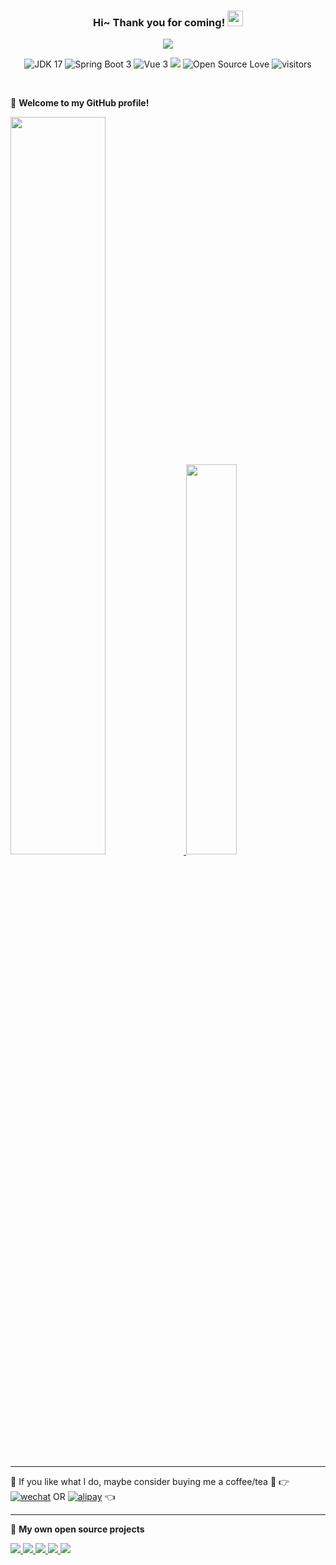 <!--
**201206030/201206030** is a ✨ _special_ ✨ repository because its `README.md` (this file) appears on your GitHub profile.

Here are some ideas to get you started:

- 🔭 I’m currently working on ...
- 🌱 I’m currently learning ...
- 👯 I’m looking to collaborate on ...
- 🤔 I’m looking for help with ...
- 💬 Ask me about ...
- 📫 How to reach me: ...
- 😄 Pronouns: ...
- ⚡ Fun fact: ...
-->
<h3 align="center">
    Hi~ Thank you for coming!
    <img src="https://media.giphy.com/media/hvRJCLFzcasrR4ia7z/giphy.gif" width="25px">
</h3>

<p align="center">
    <img src="https://readme-typing-svg.herokuapp.com?color=e65e2a&width=380&height=45&lines=Now+java+developer;Target+full-stack+developer;Always+learning+new+things">
</p>



<p align="center">
    <img alt="JDK 17" src="https://img.shields.io/badge/JDK%2017-%234479A1.svg?logo=java">
    <img alt="Spring Boot 3" src="https://img.shields.io/badge/Spring%20Boot%203-%23000000.svg?logo=springboot">
    <img alt="Vue 3" src="https://img.shields.io/badge/Vue%203%20-%232b3847.svg?logo=vue.js">
    <img src="https://img.shields.io/static/v1?label=%E5%85%AC%E4%BC%97%E5%8F%B7&message=xxyopen&color=7BB32E&logo=wechat">
    <img src="https://badges.frapsoft.com/os/v1/open-source.svg?v=102" alt="Open Source Love">
    <img src="https://visitor-badge.glitch.me/badge?page_id=201206030.novel" alt="visitors">
</p>

<br/>

🎉 **Welcome to my GitHub profile!**

<a href="https://github.com/201206030">
  <img style="width:55%" src="https://github-readme-stats.vercel.app/api?username=201206030&count_private=true&show_icons=true&theme=radical&hide=commits" />
  <img style="width:40%" src="https://github-readme-stats.vercel.app/api/top-langs/?username=201206030&layout=compact&theme=radical"/>
</a>

------
💖 If you like what I do, maybe consider buying me a coffee/tea 🥺 👉 <a href="https://youdoc.github.io/wechat.jpg" target="_blank"><img alt="wechat" src="https://img.shields.io/badge/Wechat-5fcd72.svg?logo=wechat&logoColor=white" /></a> OR <a href="https://youdoc.github.io/alipay.jpg" target="_blank"><img alt="alipay" src="https://img.shields.io/badge/Alipay%20-%233379f6.svg?logo=alipay&logoColor=white"></a> 👈

------
📘 **My own open source projects**

<!-- GitHub Extra Pins - https://github.com/anuraghazra/github-readme-stats -->
<a href="https://github.com/201206030/novel.git" >
  <img src="https://github-readme-stats.vercel.app/api/pin/?username=201206030&repo=novel&show_owner=true&theme=nightowl" />
</a>
<a href="https://github.com/201206030/novel-front-web.git" >
  <img src="https://github-readme-stats.vercel.app/api/pin/?username=201206030&repo=novel-front-web&show_owner=true&theme=nightowl" />
</a>
<a href="https://github.com/201206030/novel-plus.git">
  <img  src="https://github-readme-stats.vercel.app/api/pin/?username=201206030&repo=novel-plus&show_owner=true&theme=nightowl" />
</a>
<a href="https://github.com/201206030/novel-cloud.git">
  <img  src="https://github-readme-stats.vercel.app/api/pin/?username=201206030&repo=novel-cloud&show_owner=true&theme=nightowl" />
</a>
<a href="https://github.com/201206030/monitor.git">
  <img  src="https://github-readme-stats.vercel.app/api/pin/?username=201206030&repo=monitor&show_owner=true&theme=nightowl" />
</a>
